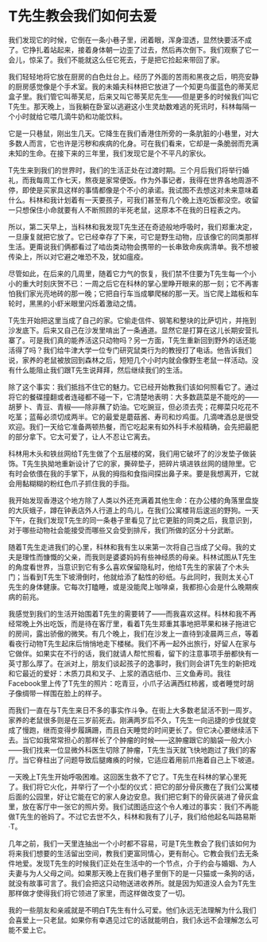 # T先生教会我们如何去爱

我们发现它的时候，它倒在一条小巷子里，闭着眼，浑身湿透，显然快要活不成了。它挣扎着站起来，接着身体朝一边歪了过去，然后再次倒下。我们观察了它一会儿，惊呆了。我们不能就这么任它死去，于是把它捡起来带回了家。 

我们轻轻地将它放在厨房的白色灶台上。经历了外面的苦雨和黑夜之后，明亮安静的厨房感觉像是个手术室。我的未婚夫科林把它放进了一个知更鸟蛋蓝色的蒂芙尼盒子里。我们管它叫蒂芙尼，后来又叫它蒂芙尼先生——但是更多的时候我们叫它T先生。那天晚上，当我躺在卧室以逃避这小生灵劫数难逃的死讯时，科林每隔一个小时就给它喂几滴牛奶和功能饮料。 

它是一只巷鼠，刚出生几天。它降生在我们香港住所旁的一条肮脏的小巷里，对大多数人而言，它也许是污秽和疾病的化身。可在我们看来，它却是一条脆弱而充满未知的生命。在接下来的三年里，我们发现它是个不平凡的家伙。 

T先生来到我们的世界时，我们的生活正处在过渡时期。三个月后我们将举行婚礼，而我每周工作七天，熬夜是家常便饭。作为外事记者，我得在世界各地周游不停，即使是买家具这样的事情都像是个不小的承诺。我试图不去想这对未来意味着什么。科林和我计划着有一天要孩子，可我们甚至有几个晚上连吃饭都没空。收留一只想保住小命就要有人不断照顾的半死老鼠，这原本不在我的日程表之内。 

所以，第二天早上，当科林和我发现T先生还在奇迹般地呼吸时，我们郑重决定，一旦康复就把它放了。它已经幸存了下来，可它是野生动物，应该像它的同类那样生活。更甭说我们俩都看过了啮齿类动物会携带的一长串致命疾病清单。我不想被传染上，所以对它避之唯恐不及，犹如瘟疫。 

尽管如此，在后来的几周里，随着它力气的恢复，我们禁不住要为T先生每一个小小的重大时刻庆贺不已：一周之后它在科林的掌心里睁开眼来的那一刻；它不再害怕我们家光亮地砖的那一晚；它把自行车当成攀爬梯的那一天。当它爬上踏板和车轮时，黑黑的小虾米眼里闪烁着激动之情。 

T先生开始把这里当成了自己的家。它偷走信件、钢笔和整块的比萨切片，并拖到沙发底下。后来又自己在沙发里啃出了一条通道。显然它是打算在这儿长期安营扎寨了。可是我们真的能养活这只动物吗？另一方面，T先生重新回到野外的话还能活得了吗？我们给牛津大学一位专门研究鼠类行为的教授打了电话。他告诉我们说，家养的老鼠被放回到森林之后，短短几个小时内就会像野生老鼠一样活动。没有什么能阻止我们跟T先生说拜拜，然后继续我们的生活。 

除了这个事实：我们抵挡不住它的魅力。它已经开始教我们该如何照看它了。通过将它的餐碟撞翻或者连碰都不碰一下，它清楚地表明：大多数蔬菜是不能吃的——胡萝卜、青豆、青椒——除非蘸了奶油。它吃豌豆，但必须去壳；花椰菜只吃花不吃茎；蓝莓必须切成两半。它的最爱是蘑菇酱、寿司和炒鸡蛋。几滴啤酒总是很受欢迎。我们一天给它准备两顿热餐，而它吃起来有如外科手术般精确，会先把最肥的部分拿下。它太可爱了，让人不忍让它离去。 

科林用木头和铁丝网给T先生做了个五层楼的窝，我们用它破坏了的沙发垫子做装饰。T先生执拗地重新设计了它的家，撕碎垫子，把碎片填进铁丝网的缝隙里。它有时会依偎在我的手掌下，从我的拇指和食指间探出鼻子来。要是我想离开，它就会用黏糊糊的粉红色爪子抓住我的手指。 

我开始发现香港这个地方除了人类以外还充满着其他生命：在办公楼的角落里盘旋的大灰蛾子，蹲在钟表店外人行道上的鸟儿，在我们公寓楼背后逡巡的野狗。一天下午，在我们发现T先生的同一条巷子里看见了比它更脏的同类之后，我意识到，对于哪些动物社会能接受而哪些又会受到排斥，我们所做的区分十分武断。 

随着T先生走进我们的心里，科林和我有生以来第一次将自己当成了父母。我的丈夫是理性而慷慨的父亲，而我则是婆婆妈妈有些神经质的母亲。科林试图从T先生的角度看世界，当意识到它有多么喜欢保留隐私时，他给T先生的家装了个木头门；当看到T先生下坡滑倒时，他就给添了黏性的砂纸。与此同时，我则太关心T先生的身体健康。它每次打瞌睡，或是没能爬上咖啡桌，我都担心会是什么晚期疾病的前兆。 

我感觉到我们的生活开始围着T先生的需要转了——而我喜欢这样。科林和我不再经常晚上外出吃饭，而是待在客厅里，看着T先生郑重其事地把苹果和袜子拖进它的房间，露出骄傲的微笑。有几个晚上，我们在沙发上一直待到凌晨两三点，等着看夜行动物T先生起床后悄悄地走下楼梯。我们不再一起外出旅行，好留人在家与它做伴。如果实在不行的话，我们就请人帮忙照看，留下的注意事项手册都快有一英寸那么厚了。在派对上，朋友们谈起孩子的逸事时，我们则会讲T先生的新把戏和它最近的爱好：木质刀具和叉子、上浆的酒店纸巾、三文鱼寿司。我往Facebook里上传了T先生的照片：吃青豆，小爪子沾满西红柿酱，或者睡觉时胡子像绸带一样围在脸上的样子。 

而我们一直在与T先生来日不多的事实作斗争。在街上大多数老鼠活不到一周岁。家养的老鼠很多则是在三岁前死去。刚满两岁后不久，T先生一向迅捷的步伐就变成了慢跑，继而变得步履蹒跚，而且白天睡觉的时间更长了。但它决心要继续活下去。当它如我常常担心的那样长了个肿瘤的时候——这肿瘤跟它的脑袋一般大小——我们找来一位显微外科医生切除了肿瘤，T先生当天就飞快地跑过了我们的客厅。当它脊柱出了问题导致后腿瘫痪的时候，它适应着用前爪拖着自己上下坡道。 

一天晚上T先生开始呼吸困难。这回医生救不了它了。T先生在科林的掌心里死了。我们将它火化，并举行了一个小型的仪式：把它的部分骨灰撒在了我们公寓楼后面的公园里，好让它能在它的家人身边安息。我们把它剩下的骨灰装进了骨灰盒里，放在客厅中一张它的照片旁。我们试图适应这个令人难过的事实：我们不再能做T先生的爸妈了。不过它去世不久，科林和我有了儿子，我们给他起名叫路易斯·T。 

几年之前，我们一天里连抽出一个小时都不容易，可是T先生教会了我们该如何为将来我们想要的生活留出空间，教我们更富同情心，更有耐心。它教会我们去无条件地爱。发现T先生的时候我们正处在生活中的一个节点，介于约会与婚姻、为人夫妻与为人父母之间。如果那天晚上在我们巷子里倒下的是一只猫或一条狗的话，就没有故事可言了。我们会把这只动物送进收养所。就是因为知道没人会为T先生那样做才使得我们将它领进了家里，而这样做改变了一切。 

我的一些朋友和亲戚就是不明白T先生有什么可爱。他们永远无法理解为什么我们会喜爱上一只老鼠。如果你有幸遇见过它的话就能明白，我们永远不会理解怎么可能不爱上它。